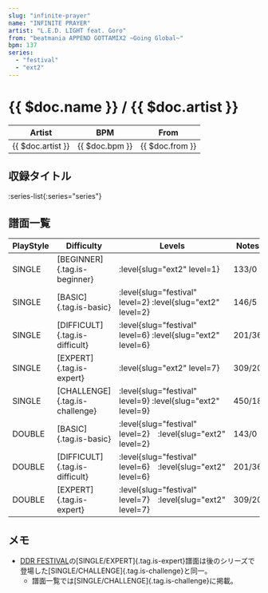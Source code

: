 ```yaml
---
slug: "infinite-prayer"
name: "INFINITE PRAYER"
artist: "L.E.D. LIGHT feat. Goro"
from: "beatmania APPEND GOTTAMIX2 ~Going Global~"
bpm: 137
series:
  - "festival"
  - "ext2"
---
```


# {{ $doc.name }} / {{ $doc.artist }}

|Artist|BPM|From|
|------|---|----|
|{{ $doc.artist }}|{{ $doc.bpm }}|{{ $doc.from }}|

## 収録タイトル

:series-list{:series="series"}

## 譜面一覧

|PlayStyle|Difficulty|Levels|Notes|Movie|
|---------|----------|------|-----|-----|
|SINGLE|[BEGINNER]{.tag.is-beginner}|<div class="field is-grouped is-grouped-multiline"> :level{slug="ext2" level=1}</div>|133/0||
|SINGLE|[BASIC]{.tag.is-basic}|<div class="field is-grouped is-grouped-multiline"> :level{slug="festival" level=2} :level{slug="ext2" level=2}</div>|146/5||
|SINGLE|[DIFFICULT]{.tag.is-difficult}|<div class="field is-grouped is-grouped-multiline"> :level{slug="festival" level=6} :level{slug="ext2" level=6}</div>|201/36||
|SINGLE|[EXPERT]{.tag.is-expert}|<div class="field is-grouped is-grouped-multiline"> :level{slug="ext2" level=7}</div>|309/20||
|SINGLE|[CHALLENGE]{.tag.is-challenge}|<div class="field is-grouped is-grouped-multiline"> :level{slug="festival" level=9} :level{slug="ext2" level=9}</div>|450/18||
|DOUBLE|[BASIC]{.tag.is-basic}|<div class="field is-grouped is-grouped-multiline"> :level{slug="festival" level=2}　:level{slug="ext2" level=2}</div>|143/0||
|DOUBLE|[DIFFICULT]{.tag.is-difficult}|<div class="field is-grouped is-grouped-multiline"> :level{slug="festival" level=6}　:level{slug="ext2" level=6}</div>|201/36||
|DOUBLE|[EXPERT]{.tag.is-expert}|<div class="field is-grouped is-grouped-multiline"> :level{slug="festival" level=7}　:level{slug="ext2" level=7}</div>|309/20||

## メモ

- [DDR FESTIVAL](/series/festival)の[SINGLE/EXPERT]{.tag.is-expert}譜面は後のシリーズで登場した[SINGLE/CHALLENGE]{.tag.is-challenge}と同一。
  - 譜面一覧では[SINGLE/CHALLENGE]{.tag.is-challenge}に掲載。
